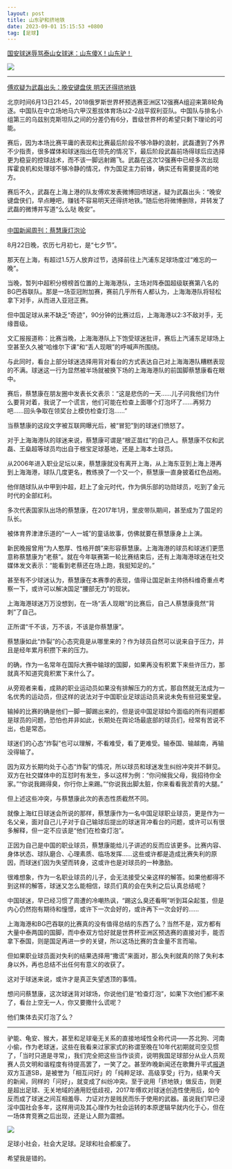 ```yaml
---
layout: post
title: 山东驴和挤地铁
date: 2023-09-01 15:15:53 +0800
tag: [足球]
---
```


[国安球迷辱骂泰山女球迷：山东傻X！山东驴！](https://m.hupu.com/bbs/61932349)

![](/styles/images/beijing-subway.png.avif)

***

[傅欢疑为武磊出头：晚安键盘侠 明天还得挤地铁](https://sports.cri.cn/20170614/ec43f447-3601-ccfe-5d25-1caf468f48c4.html)

北京时间6月13日21:45，2018俄罗斯世界杯预选赛亚洲区12强赛A组迎来第8轮角逐。中国队在中立场地马六甲汉惹拔体育场以2-2战平叙利亚队。中国队与排名小组第三的乌兹别克斯坦队之间的分差仍有6分，晋级世界杯的希望只剩下理论的可能。

赛后，因为本场比赛平庸的表现和比赛最后阶段不够冷静的浪射，武磊遭到了外界不少指责，很多媒体和球迷指出在领先的情况下，最后阶段武磊前场得球后应选择更为稳妥的控球战术，而不该一脚远射踢飞。武磊在这次12强赛中已经多次出现挥霍良机和处理球不够冷静的情况，作为国足主力前锋，确实还有需要提高的地方。

赛后不久，武磊在上海上港的队友傅欢发表微博回喷球迷，疑为武磊出头：“晚安键盘侠们，早点睡吧，赚钱不容易明天还得挤地铁。”随后他将微博删除，并转发了武磊的微博并写道“么么哒 晚安”。

***

[中国新闻周刊：蔡慧康灯泡论](http://www.inewsweek.cn/life/2023-08-25/19576.shtml)

8月22日晚，农历七月初七，是“七夕节”。
 
那天在上海，有超过1.5万人放弃过节，选择前往上汽浦东足球场度过“难忘的一晚”。
 
当晚，暂列中超积分榜榜首位置的上海海港队，主场对阵泰国超级联赛第八名的BG巴吞联队。那是一场亚冠附加赛，赛前几乎所有人都认为，上海海港队将轻松拿下对手，从而进入亚冠正赛。
 
但中国足球从来不缺乏“奇迹”，90分钟的比赛过后，上海海港以2∶3不敌对手，无缘晋级。

文汇报报道称：比赛当晚，上海海港队上下饱受球迷批评，赛后上汽浦东足球场上空甚至久久被“哈维尔下课”和“丢人现眼”的呼喊声所围绕。

与此同时，看台上部分球迷选择用背对看台的方式表达自己对上海海港队糟糕表现的不满。球迷这一行为显然被半场就被换下场的上海海港队的前国脚蔡慧康看在眼中。
 
赛后，蔡慧康在朋友圈中发表长文表示：“这是悲伤的一天……儿子问我他们为什么要背对着，我说了一个谎言，他们可能在检查上面哪个灯泡坏了……再努力吧……回头争取在领奖台上模仿检查灯泡……”
 
当蔡慧康的这段文字被互联网曝光后，被“冒犯”到的球迷们愤怒了。

对于上海海港队的球迷来说，蔡慧康可谓是“根正苗红”的自己人。蔡慧康不仅和武磊、王燊超等球员均出自于根宝足球基地，还是上海本土球员。
 
从2006年进入职业足坛以来，蔡慧康就没有离开上海，从上海东亚到上海上港再到上海海港，球队几度更名，教练换了一个又一个，蔡慧康一直身披着红色战袍。
 
他伴随球队从中甲到中超，赶上了金元时代，作为俱乐部的功勋球员，吃到了金元时代的全部红利。
 
多次代表国家队出场的蔡慧康，在2017年1月，里皮带队期间，甚至成为了国足的队长。

被体育界津津乐道的“一人一城”的童话故事，仿佛就要在蔡慧康身上上演。
 
新民晚报曾用“为人憨厚、性格开朗”来形容蔡慧康。上海海港的球员和球迷们更愿意称蔡慧康为“老蔡”。就在今年联赛第一轮比赛结束后，还有上海海港球迷在社交媒体发文表示：“能看到老蔡还在场上跑，我挺知足的。”
 
甚至有不少球迷认为，蔡慧康在本赛季的表现，值得让国足新主帅扬科维奇重点考察一下，或许可以解决国足“腰部无力”的现状。
 
上海海港球迷万万没想到，在一场“丢人现眼”的比赛后，自己人蔡慧康竟然“背刺”了自己。
 
正所谓“千不该，万不该，不该是你蔡慧康”。

蔡慧康如此“炸裂”的心态究竟是从哪里来的？作为球员自然可以说来自于压力，并且是经年累月积攒下来的压力。
 
的确，作为一名常年在国际大赛中输球的国脚，如果再没有积累下来些许压力，那就真不知道究竟积累下来什么了。
 
从旁观者来看，成熟的职业运动员如果没有排解压力的方式，那自然就无法成为一名优秀的运动员，但这样的说法对于中国职业足球运动员来说未免有些冠冕堂皇。
 
输掉的比赛的确是他们一脚一脚踢出来的，但是说中国足球如今面临的所有问题都是球员的问题，恐怕也并非如此，长期处在舆论场最底部的球员们，经常有苦说不出，也是常态。
 
球迷们的心态“炸裂”也可以理解，不看难受，看了更难受。输泰国、输越南，再输没得输了。
 
因为双方长期均处于心态“炸裂”的情况，所以球员和球迷发生纠纷冲突并不鲜见。双方在社交媒体中的互怼时有发生，多以这样为例：“你问候我父母，我招待你全家。”“你说我踢得臭，你行你上来踢。”“你说我出脚太脏，你来看看我淤青的大腿。”
 
但上述这些冲突，与蔡慧康此次的表态性质截然不同。
 
就像上海红日球迷会所说的那样，蔡慧康作为一名中国足球职业球员，更是作为一名父亲，面对自己儿子对于自己输球后提出的球迷背冲看台的问题，或许可以有很多解释，但一定不应该是“他们在检查灯泡”。

正因为自己是中国的职业球员，蔡慧康能给儿子讲述的反而应该更多。比赛内容、身体状态、球队磨合、心理素质、临场发挥……这些或许都是造成比赛失利的原因，而球迷们因为失望而转身，这或许也是对球员的一种激励。
 
很难想象，作为一名职业球员的儿子，会无法接受父亲这样的解答。如果他都得不到这样的解答，球迷又怎么能相信，球员们真的会在失利之后认真总结呢？
 
中国球迷，早已经习惯了周遭的冷嘲热讽，“踢这么臭还看啊”听到耳朵起茧，但是内心仍然抱有期待和憧憬，或许下一次会好的，或许再下一次会好的……
 
上海海港和BG巴吞联的比赛真的没有值得总结的东西了么？当然不是，双方都有大量中泰两国的国脚，而中泰双方恰好就是世界杯亚洲区预选赛的直接对手，能否拿下泰国，则是国足再进一步的关键，所以这场比赛的含金量不言而喻。
 
但如果职业球员面对失利的结果选择用“撒谎”来面对，那么失利就真的除了失利本身以外，再也总结不出任何有意义的收获了。
 
这对于球迷来说，或许才是真正失望透顶的事情。
 
想问问蔡慧康，这次球迷背对球场，你说他们是“检查灯泡”，如果下次他们都不来了，看台上空无一人，你又要撒什么谎呢？
 
他们集体去买灯泡了么？

***

驴能、龟安、猴大，甚至和足球毫无关系的直接地域性全称代词——苏北狗、河南小偷，作为老球迷，这些在我看来过家家式的称谓至晚在10年代初期就司空见惯了，「当时只道是寻常」，我们完全把这些当作谈资，说明我国足球部分从业人员观赛人员文明和谐程度有待提高罢了，一笑了之。甚至昨晚新闻还在歌舞升平式[报道](https://bbs.hupu.com/61926026.html)双方互道SB，是被誉为「相互问好」的「纯粹足球、高级享受」行为，结果今天的新闻，同样的「问好」，就变成了纠纷冲突。至于说用「挤地铁」做反击，则更是超出足球、无关地域的通用贬低歧视，2017年傅欢对球迷创造性使用后，如今反而成了球迷之间互相羞辱、力证对方是贱民而乐于使用的武器。虽说我们早已浸淫中国社会多年，这样用词及其心理作为社会运转的本原逻辑早就内化于心，但在一场体育竞赛之后出现，还是让人颇为震撼。

![](/styles/images/sporting-spirit.png.avif)

足球小社会，社会大足球。足球和社会都废了。

希望我是错的。
